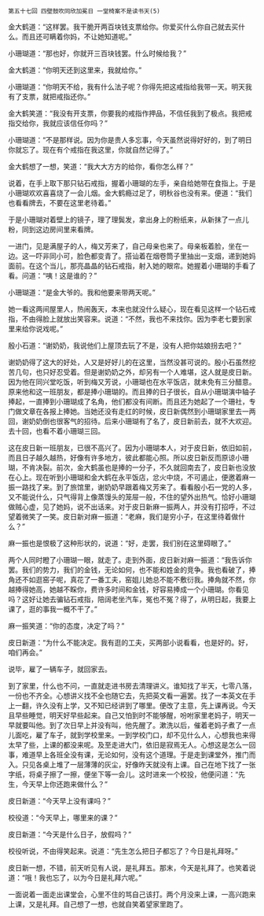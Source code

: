     第五十七回 四壁鼓吹同欣加冕日 一堂椅案不是读书天(5) 

   金大鹤道：“这样罢。我干脆开两百块钱支票给你。你爱买什么你自己就去买什么。而且还可瞒着你妈，不让她知道呢。”

   小珊瑚道：“那也好，你就开三百块钱罢。什么时候给我？”

   金大鹤道：“你明天还到这里来，我就给你。”

   小珊瑚道：“你明天不给，我有什么法子呢？你得先把这戒指给我带一天。明天我有了支票，就把戒指还你。”

   金大鹤笑道：“我没有开支票，你要我的戒指作押品，不信任我到了极点。我把戒指交给你，我就应该信任你吗？”

   小珊瑚道：“不是那样说。因为你是贵人多忘事，今天虽然说得好好的，到了明日你就忘了。现在有个戒指在我这里，你就自然记得了。”

   金大鹤想了一想，笑道：“我大大方方的给你，看你怎么样？”

   说着，在手上取下那只钻石戒指，握着小珊瑚的左手，亲自给她带在食指上。于是小珊瑚欢欢喜喜烧了一会儿烟。金大鹤瘾过足了，明秋谷也没有来。便道：“我们也看看牌去，不要在这里老待着。”

   于是小珊瑚对着壁上的镜子，理了理鬓发，拿出身上的粉纸来，从新抹了一点儿粉，同到这边房间里来看牌。

   一进门，见是满屋子的人，梅又芳来了，自己母亲也来了。母亲板着脸，坐在一边。这一吓非同小可，脸色都变青了。搭讪着在烟卷筒子里抽出一支烟，递到她妈面前。在这个当儿，那亮晶晶的钻石戒指，射入她的眼帘。她握着小珊瑚的手看了看。问道：“咦！这是谁的？”

   小珊瑚道：“是金大爷的。我和他要来带两天呢。”

   她一看这两间屋里人，热闹轰天，本来也就没什么疑心，现在看见这样一个钻石戒指，不由得脸上就放出笑容来。说道：“不然，我也不来找你。因为李老七要到家里来给你说戏呢。”

   殷小石道：“谢奶奶，我说他们上屋顶去玩了不是，没有人把你姑娘拐去吧？”

   谢奶奶得了这大的好处，人又是好好儿的在这里，当然没甚可说的。殷小石虽然挖苦几句，也只好忍受着。但是谢奶奶之外，却另有一个人难堪，这人就是皮日新。因为他在同兴堂吃饭，听到梅又芳说，小珊瑚也在水平饭店，就未免有三分醋意。原来他和这一班朋友，都是捧小珊瑚的。而且捧的日子很长，自从小珊瑚演中轴子捧起，一直捧到小珊瑚成了名角，他们都没有间断。而且还为她起了一个珊社，专门做文章在各报上捧她。当她还没有走红的时候，皮日新偶然到小珊瑚家里去一两回，谢奶奶倒也很客气的招待。后来小珊瑚有了名了，皮日新前去，就不大欢迎。去十回，也看不着小珊瑚三回。

   这在皮日新一班朋友，已很不高兴了。因为小珊瑚本人，对于皮日新，依旧如前，而且日子越久越热，好像有许多地方，彼此都能心照。所以皮日新反而原谅小珊瑚，不肯决裂。前次，金大鹤虽也是捧的一分子，不久就回南去了，皮日新也没放在心上。现在听到小珊瑚和金大鹤在永平饭店，忿火中烧，不可遏止，便邀着麻一振一路找了来。到了旅馆里，谢奶奶早跟着梅又芳来了。看看殷小石一党的人多，又不能说什么，只气得背上像蒸馒头的笼屉一般，不住的望外出热气。恰好小珊瑚做贼心虚，见了她妈，说不出话来。对于皮日新麻一振两人，并没有打招呼，不过望着微笑了一笑。皮日新对麻一振道：“老麻，我们是穷小子，在这里待着做什么？”

   麻一振也是恨极了这种形状的，说道：“好，走罢，我们别在这里碍眼了。”

   两个人同时瞪了小珊瑚一眼，就走了。走到外面，皮日新对麻一振道：“我告诉你罢。我们的势力，我们的金钱，无论如何，也不能和姓金的竞争。我也看破了，捧角还不如逛窑子呢，真花了一番工夫，窑姐儿她总不能不敷衍我。捧角就不然，你越捧得她高，她越不睬你，费许多时间和金钱，好容易捧成一个小珊瑚。你看见吗？这好让她去骗钻石戒指，陪阔老坐汽车，冤也不冤？得了，从明日起，我要上课了，逛的事我一概不干了。”

   麻一振笑道：“你的态度，决定了吗？”

   皮日新道：“为什么不能决定。我有逛的工夫，买两部小说看看，也是好的。好，咱们再会。”

   说毕，雇了一辆车子，就回家去。

   到了家里，什么也不问，一直就走进书房去清理讲义。谁知找了半天，七零八落，一份也不齐全。心想讲义找不全也随它去，先把英文看一遍罢。找了一本英文在手上一翻，许久没有上学，又不知已经讲到了哪里。便改了主意，先上课再说。今天且早些睡觉，明天好早些起来。自己又怕到时不能够醒，吩咐家里老妈子，明天一早就要叫他。到了次日早上并没有叫，他先醒了。漱洗以后，催着老妈子煮了一点儿面吃，雇了车子，就到学校里来。一到学校门口，却不见什么人，心想我也来得太早了些，上课的都没来呢。及至走进大门，依旧是寂焉无人。心想这是怎么一回事，难道早上各班全没有课，无论如何，没有这个道理。于是走到课堂外，推门而入。只见各桌上堆了一层薄薄的灰尘，好像昨天就没有上课。自己在地下找了一张字纸，将桌子擦了一擦，便坐下等一会儿。这时进来一个校投，他便问道：“先生，今天早上你还跑来做什么？”

   皮日新道：“今天早上没有课吗？”

   校役道：“今天早上，哪里来的课？”

   皮日新道：“今天是什么日子，放假吗？”

   校役听说，不由得笑起来。说道：“先生怎么把日子都忘了？今日是礼拜呀。”

   皮日新一想，不错，前天听见有人说，是礼拜五。那末，今天是礼拜了。也笑着说道：“哦！我也忘了，以为今日是礼拜六呢。”

   一面说着一面走出课堂会，心里不住的骂自己该打。两个月没来上课，一高兴跑来上课，又是礼拜。自己想了一想，也就自笑着望家里跑了。

